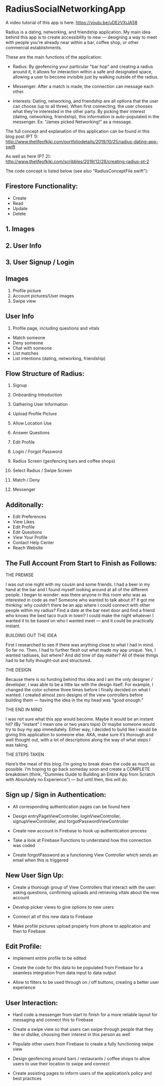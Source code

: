 # RadiusSocialNetworkingApp

A video tutorial of this app is here: https://youtu.be/uDEzVXiJA58


Radius is a dating, networking, and friendship application. My main idea behind this app is to create accessibility to new — designing a way to meet with people you're already near within a bar, coffee shop, or other commercial establishments. 

These are the main functions of the application:

- Radius: By geofencing your particular "bar hop" and creating a radius around it, it allows for interaction within a safe and designated space, allowing a user to become invisible just by walking outside of the radius.

- Messenger: After a match is made, the connection can message each other.

- Interests: Dating, networking, and friendship are all options that the user can choose (up to all three). When first connecting, the user chooses what they're interested in the other party. By picking their interest (dating, networking, friendship), this information is auto-populated in the messenger. Ex: "James picked Networking!" as a message.

The full concept and explanation of this application can be found in this blog post (PT 1): http://www.thelifeofkiki.com/portfoliodetails/2019/10/25/radius-dating-app-swift

As well as here (PT 2):
http://www.thelifeofkiki.com/scribbles/2019/12/28/creating-radius-pt-2

The code concept is listed below (see also "RadiusConceptFile.swift"):

## Firestore Functionality:
- Create
- Read
- Update
- Delete

 ## 1. Images
 ## 2. User Info
 ## 3. User Signup / Login

 ## Images
 1. Profile picture
 2. Account pictures/User images
 3. Swipe view

 ## User Info
 1. Profile page, including questions and vitals

 * Match someone
 * Deny someone
 * Chat with someone
 * List matches
 * List intentions (dating, networking, friendship)
 

## Flow Structure of Radius:

 1. Signup
 2. Onboarding Introduction
 3. Gathering User Information
 4. Upload Profile Picture
 5. Allow Location Use
 6. Answer Questions
 7. Edit Profile
 
 1. Login / Forgot Password
 2. Radius Screen (geofencing bars and coffee shops)
 3. Select Radius / Swipe Screen
 4. Match / Deny
 5. Messenger
 
 ## Additonally:
 - Edit Preferences
 - View Likes
 - Edit Profile
 - Edit Questions
 - View Your Profile
 - Contact Help Center
 - Reach Website
 
 ## The Full Account From Start to Finish as Follows:
 
 THE PREMISE
 
I was out one night with my cousin and some friends. I had a beer in my hand at the bar and I found myself looking around at all of the different people. I began to wonder: was there anyone in this room who was as interested in code as me? Someone who wanted to talk about it? It got me thinking: why couldn’t there be an app where I could connect with other people within my radius? Find a date at the bar next door and find a friend who knows the best taco truck in town? I could make the night whatever I wanted it to be based on who I wanted meet — and it could be practically instant.

BUILDING OUT THE IDEA

First I researched to see if there was anything close to what I had in mind. So far no. Then, I had to further flesh out what made my app unique. Yes, I wanted radiuses, but where? And did time of day matter? All of these things had to be fully thought-out and structured.

THE DESIGN

Because there is no funding behind this idea and I am the only designer / developer, I was able to be a little lax with the design itself. For example, I changed the color scheme three times before I finally decided on what I wanted. I created almost zero designs of the view controllers before building them — having the idea in the my head was “good enough.” 

THE END IN MIND

I was not sure what this app would become. Maybe it would be an instant hit? (By “instant” I mean one or two years tops) Or maybe someone would try to buy my app immediately. Either way, I decided to build like I would be giving this application to someone else. AKA, make sure it’s thorough and well thought out, with a lot of descriptions along the way of what steps I was taking.

THE STEPS TAKEN

Here’s the meat of this blog. I’m going to break down the code as much as possible. I’m hoping to go back someday soon and create a COMPLETE breakdown (think, “Dummies Guide to Building an Entire App from Scratch with Absolutely no Experience”) — but until then, this will do.

## Sign up / Sign in Authentication: 

- All corresponding authentication pages can be found here

- Design entryPageViewController, loginViewController, signupViewController, and forgotPasswordViewController

- Create new account in Firebase to hook up authentication process

- Take a look at Firebase Functions to understand how this connection was coded

- Create forgotPassword as a functioning View Controller which sends an email when this is triggered

## New User Sign Up: 

- Create a thorough group of View Controllers that interact with the user: asking questions, confirming uploads and retrieving vitals about the new account

- Develop picker views to give options to new users

- Connect all of this new data to Firebase

- Make profile pictures upload properly from phone to application and then to Firebase

## Edit Profile: 

- Implement entire profile to be edited

- Create the code for this data to be populated from Firebase for a seamless integration from data input to data output

- Allow to filters to be used through on / off buttons, creating a better user experience

## User Interaction: 

- Hard code a messenger from start to finish for a more reliable layout for messaging and connect this to Firebase

- Create a swipe view so that users can swipe through people that they like or dislike, choosing their interest in this person as well

- Populate other users from Firebase to create a fully functioning swipe view

- Design geofencing around bars / restaurants / coffee shops to allow users to use their location to swipe and connect

- Create assisting pages to inform users of the application’s policy and best practices
 



